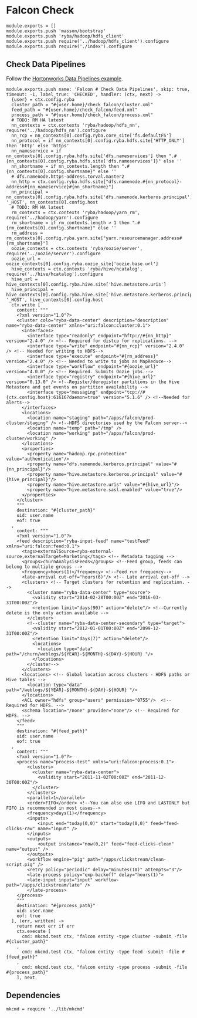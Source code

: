 
# Falcon Check

    module.exports = []
    module.exports.push 'masson/bootstrap'
    module.exports.push 'ryba/hadoop/hdfs_client'
    module.exports.push require('../hadoop/hdfs_client').configure
    module.exports.push require('./index').configure

## Check Data Pipelines

Follow the [Hortonworks Data Pipelines example][dpe].

    module.exports.push name: 'Falcon # Check Data Pipelines', skip: true, timeout: -1, label_true: 'CHECKED', handler: (ctx, next) ->
      {user} = ctx.config.ryba
      cluster_path = "#{user.home}/check_falcon/cluster.xml"
      feed_path = "#{user.home}/check_falcon/feed.xml"
      process_path = "#{user.home}/check_falcon/process.xml"
      # TODO: RM HA latest
      nn_contexts = ctx.contexts 'ryba/hadoop/hdfs_nn', require('../hadoop/hdfs_nn').configure
      nn_rcp = nn_contexts[0].config.ryba.core_site['fs.defaultFS']
      nn_protocol = if nn_contexts[0].config.ryba.hdfs.site['HTTP_ONLY'] then 'http' else 'https'
      nn_nameservice = if nn_contexts[0].config.ryba.hdfs.site['dfs.nameservices'] then ".#{nn_contexts[0].config.ryba.hdfs.site['dfs.nameservices']}" else ''
      nn_shortname = if nn_contexts.length then ".#{nn_contexts[0].config.shortname}" else ''
      # dfs.namenode.https-address.torval.master2
      nn_http = ctx.config.ryba.hdfs.site["dfs.namenode.#{nn_protocol}-address#{nn_nameservice}#{nn_shortname}"] 
      nn_principal = nn_contexts[0].config.ryba.hdfs.site['dfs.namenode.kerberos.principal'].replace '_HOST', nn_contexts[0].config.host
      # TODO: RM HA latest
      rm_contexts = ctx.contexts 'ryba/hadoop/yarn_rm', require('../hadoop/yarn').configure
      rm_shortname = if rm_contexts.length > 1 then ".#{rm_contexts[0].config.shortname}" else ''
      rm_address = rm_contexts[0].config.ryba.yarn.site["yarn.resourcemanager.address#{rm_shortname}"]
      oozie_contexts = ctx.contexts 'ryba/oozie/server', require('../oozie/server').configure
      oozie_url = oozie_contexts[0].config.ryba.oozie_site['oozie.base.url']
      hive_contexts = ctx.contexts 'ryba/hive/hcatalog', require('../hive/hcatalog').configure
      hive_url = hive_contexts[0].config.ryba.hive.site['hive.metastore.uris']
      hive_principal = hive_contexts[0].config.ryba.hive.site['hive.metastore.kerberos.principal'].replace '_HOST', hive_contexts[0].config.host
      ctx.write [
        content: """
        <?xml version="1.0"?>
        <cluster colo="ryba-data-center" description="description" name="ryba-data-center" xmlns="uri:falcon:cluster:0.1">    
          <interfaces>
            <interface type="readonly" endpoint="hftp://#{nn_http}" version="2.4.0" /> <!-- Required for distcp for replications. -->
            <interface type="write" endpoint="#{nn_rcp}" version="2.4.0" /> <!-- Needed for writing to HDFS-->
            <interface type="execute" endpoint="#{rm_address}" version="2.4.0" /> <!-- Needed to write to jobs as MapReduce-->
            <interface type="workflow" endpoint="#{oozie_url}" version="4.0.0" /> <!-- Required. Submits Oozie jobs.-->
            <interface type="registry" endpoint="#{hive_url}" version="0.13.0" /> <!--Register/deregister partitions in the Hive Metastore and get events on partition availability -->
            <interface type="messaging" endpoint="tcp://#{ctx.config.host}:61616?daemon=true" version="5.1.6" /> <!--Needed for alerts-->
          </interfaces>
          <locations>
            <location name="staging" path="/apps/falcon/prod-cluster/staging" /> <!--HDFS directories used by the Falcon server-->
            <location name="temp" path="/tmp" />
            <location name="working" path="/apps/falcon/prod-cluster/working" />
          </locations>
          <properties>
            <property name="hadoop.rpc.protection" value="authentication"/>
            <property name="dfs.namenode.kerberos.principal" value="#{nn_principal}"/>
            <property name="hive.metastore.kerberos.principal" value="#{hive_principal}"/>
            <property name="hive.metastore.uris" value="#{hive_url}"/>
            <property name="hive.metastore.sasl.enabled" value="true"/>
          </properties>
        </cluster>
        """
        destination: "#{cluster_path}"
        uid: user.name
        eof: true
      ,
        content: """
        <?xml version="1.0"?>
        <feed description="ryba-input-feed" name="testFeed" xmlns="uri:falcon:feed:0.1">
          <tags>externalSource=ryba-external-source,externalTarget=Marketing</tags> <!-- Metadata tagging -->
          <groups>churnAnalysisFeeds</groups> <!--Feed group, feeds can belong to multiple groups -->
          <frequency>hours(1)</frequency> <!--Feed run frequency-->  
          <late-arrival cut-off="hours(6)"/> <!-- Late arrival cut-off -->
          <clusters> <!-- Target clusters for retention and replication. -->
            <cluster name="ryba-data-center" type="source">
              <validity start="2014-02-28T00:00Z" end="2016-03-31T00:00Z"/>
              <retention limit="days(90)" action="delete"/> <!--Currently delete is the only action available -->
            </cluster>
            <!--cluster name="ryba-data-center-secondary" type="target">
              <validity start="2012-01-01T00:00Z" end="2099-12-31T00:00Z"/>
              <retention limit="days(7)" action="delete"/>
              <locations>
                <location type="data" path="/churn/weblogs/${YEAR}-${MONTH}-${DAY}-${HOUR} "/>
              </locations>
            </cluster-->
          </clusters>
          <locations> <!-- Global location across clusters - HDFS paths or Hive tables -->
            <location type="data" path="/weblogs/${YEAR}-${MONTH}-${DAY}-${HOUR} "/>
          </locations>
          <ACL owner="hdfs" group="users" permission="0755"/>  <!-- Required for HDFS. -->
          <schema location="/none" provider="none"/> <!-- Required for HDFS. -->
        </feed>
        """
        destination: "#{feed_path}"
        uid: user.name
        eof: true
      ,
        content: """
        <?xml version="1.0"?>
        <process name="process-test" xmlns="uri:falcon:process:0.1">
            <clusters>
              <cluster name="ryba-data-center">
                <validity start="2011-11-02T00:00Z" end="2011-12-30T00:00Z"/>
              </cluster>
            </clusters>
            <parallel>1</parallel>
            <order>FIFO</order> <!--You can also use LIFO and LASTONLY but FIFO is recommended in most cases--> 
            <frequency>days(1)</frequency> 
            <inputs>
                <input end="today(0,0)" start="today(0,0)" feed="feed-clicks-raw" name="input" />
            </inputs>
            <outputs>
                <output instance="now(0,2)" feed="feed-clicks-clean" name="output" />
            </outputs>
            <workflow engine="pig" path="/apps/clickstream/clean-script.pig" />
            <retry policy="periodic" delay="minutes(10)" attempts="3"/>
            <late-process policy="exp-backoff" delay="hours(1)">
            <late-input input="input" workflow-path="/apps/clickstream/late" />
            </late-process>
        </process>
        """
        destination: "#{process_path}"
        uid: user.name
        eof: true
      ], (err, written) ->
        return next err if err
        ctx.execute [
          cmd: mkcmd.test ctx, "falcon entity -type cluster -submit -file #{cluster_path}"
        ,
          cmd: mkcmd.test ctx, "falcon entity -type feed -submit -file #{feed_path}"
        ,
          cmd: mkcmd.test ctx, "falcon entity -type process -submit -file #{process_path}"
        ], next

## Dependencies

    mkcmd = require '../lib/mkcmd'

[dpe]: http://docs.hortonworks.com/HDPDocuments/HDP2/HDP-2.1.3/bk_falcon/content/ch_falcon_data_pipelines.html
